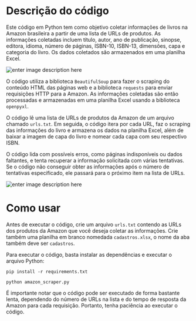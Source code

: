 
# Descrição do código

Este código em Python tem como objetivo coletar informações de livros na Amazon brasileira a partir de uma lista de URLs de produtos. As informações coletadas incluem título, autor, ano de publicação, sinopse, editora, idioma, número de páginas, ISBN-10, ISBN-13, dimensões, capa e categoria do livro. Os dados coletados são armazenados em uma planilha Excel.

![enter image description here](https://images2.imgbox.com/c1/c5/LG2yo5OO_o.png)

O código utiliza a biblioteca `BeautifulSoup` para fazer o scraping do conteúdo HTML das páginas web e a biblioteca `requests` para enviar requisições HTTP para a Amazon. As informações coletadas são então processadas e armazenadas em uma planilha Excel usando a biblioteca `openpyxl`.

O código lê uma lista de URLs de produtos da Amazon de um arquivo chamado `urls.txt`. Em seguida, o código itera por cada URL, faz o scraping das informações do livro e armazena os dados na planilha Excel, além de baixar a imagem de capa do livro e nomear cada capa com seu respectivo ISBN.

O código lida com possíveis erros, como páginas indisponíveis ou dados faltantes, e tenta recuperar a informação solicitada com várias tentativas. Se o código não conseguir obter as informações após o número de tentativas especificado, ele passará para o próximo item na lista de URLs.

![enter image description here](https://images2.imgbox.com/72/8c/xqjsYCIi_o.png)



# Como usar

Antes de executar o código, crie um arquivo `urls.txt` contendo as URLs dos produtos da Amazon que você deseja coletar as informações. Crie também uma planilha em branco nomedada `cadastros.xlsx`, o nome da aba também deve ser `cadastros`.

Para executar o código, basta instalar as dependências e executar o arquivo Python:

`pip install -r requirements.txt`

`python amazon_scraper.py` 

É importante notar que o código pode ser executado de forma bastante lenta, dependendo do número de URLs na lista e do tempo de resposta da Amazon para cada requisição. Portanto, tenha paciência ao executar o código.
